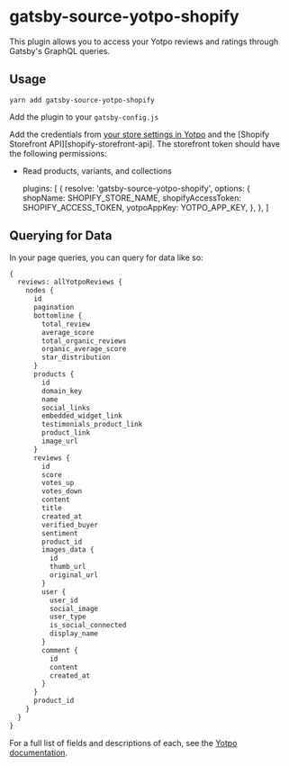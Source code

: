 # gatsby-source-yotpo-shopify

This plugin allows you to access your Yotpo reviews and ratings through Gatsby's GraphQL queries.

## Usage

```
yarn add gatsby-source-yotpo-shopify
```

Add the plugin to your `gatsby-config.js`

Add the credentials from [your store settings in Yotpo](https://yap.yotpo.com/#/header/account_settings/store_settings) and the [Shopify Storefront API][shopify-storefront-api].
The storefront token should have the following permissions:

- Read products, variants, and collections

  plugins: [
  {
  resolve: 'gatsby-source-yotpo-shopify',
  options: {
  shopName: SHOPIFY_STORE_NAME,
  shopifyAccessToken: SHOPIFY_ACCESS_TOKEN,
  yotpoAppKey: YOTPO_APP_KEY,
  },
  },
  ]

## Querying for Data

In your page queries, you can query for data like so:

```graphql
{
  reviews: allYotpoReviews {
    nodes {
      id
      pagination
      bottomline {
        total_review
        average_score
        total_organic_reviews
        organic_average_score
        star_distribution
      }
      products {
        id
        domain_key
        name
        social_links
        embedded_widget_link
        testimonials_product_link
        product_link
        image_url
      }
      reviews {
        id
        score
        votes_up
        votes_down
        content
        title
        created_at
        verified_buyer
        sentiment
        product_id
        images_data {
          id
          thumb_url
          original_url
        }
        user {
          user_id
          social_image
          user_type
          is_social_connected
          display_name
        }
        comment {
          id
          content
          created_at
        }
      }
      product_id
    }
  }
}
```

For a full list of fields and descriptions of each, see the [Yotpo documentation](https://apidocs.yotpo.com/reference#introduction).

